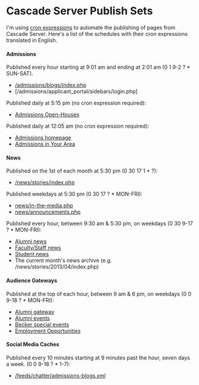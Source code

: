# Cascade Server Publish Sets #

 I'm using [cron expressions](http://www.quartz-scheduler.org/documentation/quartz-1.x/tutorials/crontrigger) to automate the publishing of pages from Cascade Server. Here's a list of the schedules with their cron expressions translated in English.


#### Admissions ####

Published every hour starting at 9:01 am and ending at 2:01 am (0 1 9-2 ? * SUN-SAT).
* [/admissions/blogs/index.php](http://www.union.edu/admissions/blogs/)
* [/admissions/applicant_portal/sidebars/login.php]

Published daily at 5:15 pm (no cron expression required):

* [Admissions Open-Houses](http://www.union.edu/admissions/visit/open-houses/)

Published daily at 12:05 am (no cron expression required):
* [Admissions homepage](http://www.union.edu/admissions/)
* [Admissions in Your Area](http://www.union.edu/admissions/in-your-area/)


#### News ####

Published on the 1st of each month at 5:30 pm (0 30 17 1 * ?):

* [/news/stories/index.php](http://www.union.edu/news/stories/)

Published weekdays at 5:30 pm (0 30 17 ? * MON-FRI):

* [news/in-the-media.php](http://www.union.edu/news/in-the-media.php)
* [news/announcements.php](http://www.union.edu/news/announcements.php)

Published every hour, between 9:30 am & 5:30 pm, on weekdays (0 30 9-17 ? * MON-FRI):

* [Alumni news](http://www.union.edu/news/alumni.php)
* [Faculty/Staff news](http://www.union.edu/news/faculty-staff.php)
* [Student news](http://www.union.edu/news/students.php)
* The current month's news archive (e.g. /news/stories/2013/04/index.php)


#### Audience Gateways ####

Published at the top of each hour, between 9 am & 6 pm, on weekdays (0 0 9-18 ? * MON-FRI):

* [Alumni gateway](http://www.union.edu/alumni/)
* [Alumni events](http://www.union.edu/alumni/events/index.php)
* [Becker special events](http://www.union.edu/offices/career/students/events/)
* [Employment Opportunities](http://www.union.edu/offices/human-resources/jobs/)


#### Social Media Caches ####

Published every 10 minutes starting at 9 minutes past the hour, seven days a week.  (0 0 9-18 ? * 1-7):

* [/feeds/chatter/admissions-blogs.xml](http://www.union.edu/feeds/chatter/admissions-blogs.xml)